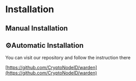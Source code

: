 # Installation

## Manual Installation <a href="#install-binary" id="install-binary"></a>



## ⚙️Automatic Installation

You can visit our repository and follow the instruction there

[https://github.com/CryptoNodeID/warden](https://github.com/CryptoNodeID/warden)
